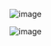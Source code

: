 ![image](https://github.com/LawrenceDavy/ticket-lifecycle/assets/24421979/d098e676-e8ce-4505-8f77-49afa4afcd54)

![image](https://github.com/LawrenceDavy/ticket-lifecycle/assets/24421979/0893cd05-4432-47d9-b0fe-b9d609bf2f9a)
